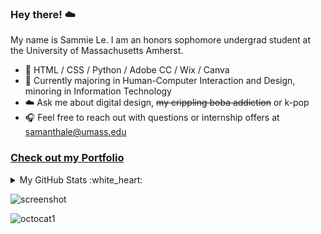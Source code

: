 ### Hey there! :cloud:
My name is Sammie Le. I am an honors sophomore undergrad student at the University of Massachusetts Amherst.
* :8ball: HTML / CSS / Python / Adobe CC / Wix / Canva
* :rice_ball: Currently majoring in Human-Computer Interaction and Design, minoring in Information Technology
* :cloud: Ask me about digital design, ~~my crippling boba addiction~~ or k-pop
* :headphones: Feel free to reach out with questions or internship offers at samanthale@umass.edu
### [Check out my Portfolio]([https://jujubedesigns.wixstudio.com/sammiele](https://lesammie20051.wixsite.com/sammiele))
<details>
<summary>My GitHub Stats :white_heart:</summary>

![sammieele's Top Languages](https://github-readme-stats.vercel.app/api/top-langs/?username=sammieele&theme=graywhite&show_icons=true&hide_border=true&layout=compact)
<br>
![sammieele's Stats](https://github-readme-stats.vercel.app/api?username=sammieele&theme=graywhite&show_icons=true&hide_border=true&count_private=true)
</details>

![screenshot](https://github.com/sammieele/sammieele/assets/155572963/9d2999af-d443-4187-a82d-e39c38eb60f9)

![octocat1](https://github.com/sammieele/sammieele/assets/155572963/a77045af-e9a0-4368-b6c7-26800aa98d45)
